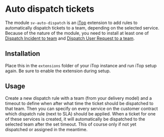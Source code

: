 Auto dispatch tickets
=====================

The module `sv-auto-dispatch` is an [iTop](https://www.combodo.com/itop-193) extension to add rules to automatically dispatch tickets to a team, depending on the selected service.
Because of the nature of the module, you need to install at least one of [Dispatch Incident to team](https://store.itophub.io/en_US/products/combodo-dispatch-incident) and [Dispatch User Request to a team](https://store.itophub.io/en_US/products/combodo-dispatch-userrequest). 

Installation
------------

Place this in the `extensions` folder of your iTop instance and run iTop setup again.
Be sure to enable the extension during setup.

Usage
-----

Create a new dispatch rule with a team (from your delivery model) and a timeout to define when after what time the ticket should be dispatched to that team.
Then you can specify on every service on the customer contract which dispatch rule (next to SLA) should be applied.
When a ticket for one of these services is created, it will automatically be dispatched to the selected team after the set timeout.
This of course only if not yet dispatched or assigned in the meantime.
